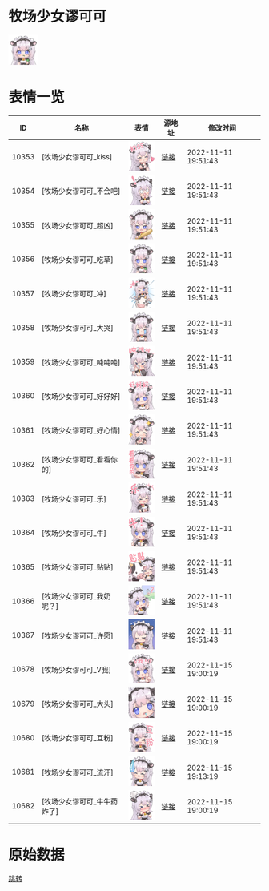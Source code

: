 # 牧场少女谬可可

<img src="./cover.png" height="60" alt="cover" />

# 表情一览

|ID|名称|表情|源地址|修改时间|
|----|----|----|----|----|
|10353|[牧场少女谬可可_kiss]|<img src="./pic/010353_%5B牧场少女谬可可_kiss%5D.png" height="60" alt="kiss"/>|[链接](https://i0.hdslb.com/bfs/emote/5e1b6eb4302c9a277aa542738dfef86fb96b5c63.png)|2022-11-11 19:51:43|
|10354|[牧场少女谬可可_不会吧]|<img src="./pic/010354_%5B牧场少女谬可可_不会吧%5D.png" height="60" alt="不会吧"/>|[链接](https://i0.hdslb.com/bfs/emote/5f394754d2580c233d3f5f3fed8dc1b2e16d17b1.png)|2022-11-11 19:51:43|
|10355|[牧场少女谬可可_超凶]|<img src="./pic/010355_%5B牧场少女谬可可_超凶%5D.png" height="60" alt="超凶"/>|[链接](https://i0.hdslb.com/bfs/emote/8dd0adc996e9805ee60bd12746156a43df73089e.png)|2022-11-11 19:51:43|
|10356|[牧场少女谬可可_吃草]|<img src="./pic/010356_%5B牧场少女谬可可_吃草%5D.png" height="60" alt="吃草"/>|[链接](https://i0.hdslb.com/bfs/emote/9f36499ba8cf522370f312dedd2e6d7b4ed49fab.png)|2022-11-11 19:51:43|
|10357|[牧场少女谬可可_冲]|<img src="./pic/010357_%5B牧场少女谬可可_冲%5D.png" height="60" alt="冲"/>|[链接](https://i0.hdslb.com/bfs/emote/881c62aebc053b16e5141af5eec503ac011fe1af.png)|2022-11-11 19:51:43|
|10358|[牧场少女谬可可_大哭]|<img src="./pic/010358_%5B牧场少女谬可可_大哭%5D.png" height="60" alt="大哭"/>|[链接](https://i0.hdslb.com/bfs/emote/42c4a9303c974e7d89c5ebe56bee71219337f2a8.png)|2022-11-11 19:51:43|
|10359|[牧场少女谬可可_吨吨吨]|<img src="./pic/010359_%5B牧场少女谬可可_吨吨吨%5D.png" height="60" alt="吨吨吨"/>|[链接](https://i0.hdslb.com/bfs/emote/a256698d4dc2d284df2b680bdc0a016632d49708.png)|2022-11-11 19:51:43|
|10360|[牧场少女谬可可_好好好]|<img src="./pic/010360_%5B牧场少女谬可可_好好好%5D.png" height="60" alt="好好好"/>|[链接](https://i0.hdslb.com/bfs/emote/3d57ff1fda19d86b35b1376e97c078ebeeea77ce.png)|2022-11-11 19:51:43|
|10361|[牧场少女谬可可_好心情]|<img src="./pic/010361_%5B牧场少女谬可可_好心情%5D.png" height="60" alt="好心情"/>|[链接](https://i0.hdslb.com/bfs/emote/37e1288a0baa2088c2aab73678e49be59a3697f0.png)|2022-11-11 19:51:43|
|10362|[牧场少女谬可可_看看你的]|<img src="./pic/010362_%5B牧场少女谬可可_看看你的%5D.png" height="60" alt="看看你的"/>|[链接](https://i0.hdslb.com/bfs/emote/49e4d173dad42a0005b9674859b457bcedab1eb2.png)|2022-11-11 19:51:43|
|10363|[牧场少女谬可可_乐]|<img src="./pic/010363_%5B牧场少女谬可可_乐%5D.png" height="60" alt="乐"/>|[链接](https://i0.hdslb.com/bfs/emote/65988bbb20a957430ad64f6e54fa893a3b90c13b.png)|2022-11-11 19:51:43|
|10364|[牧场少女谬可可_牛]|<img src="./pic/010364_%5B牧场少女谬可可_牛%5D.png" height="60" alt="牛"/>|[链接](https://i0.hdslb.com/bfs/emote/66769fa5480ba87395886a0cc31d1b1c24816926.png)|2022-11-11 19:51:43|
|10365|[牧场少女谬可可_贴贴]|<img src="./pic/010365_%5B牧场少女谬可可_贴贴%5D.png" height="60" alt="贴贴"/>|[链接](https://i0.hdslb.com/bfs/emote/8a16f57e911b76c1074863a11dd920f64e33f842.png)|2022-11-11 19:51:43|
|10366|[牧场少女谬可可_我奶呢？]|<img src="./pic/010366_%5B牧场少女谬可可_我奶呢？%5D.png" height="60" alt="我奶呢？"/>|[链接](https://i0.hdslb.com/bfs/emote/afa92a749c4dab4a0d1446c96c7eb7c8b26315a6.png)|2022-11-11 19:51:43|
|10367|[牧场少女谬可可_许愿]|<img src="./pic/010367_%5B牧场少女谬可可_许愿%5D.png" height="60" alt="许愿"/>|[链接](https://i0.hdslb.com/bfs/emote/0a8c50cc7f8fefbcc958e69fec6e3b8ec6c2629d.png)|2022-11-11 19:51:43|
|10678|[牧场少女谬可可_V我]|<img src="./pic/010678_%5B牧场少女谬可可_V我%5D.png" height="60" alt="V我"/>|[链接](http://i0.hdslb.com/bfs/emote/1336fdccdf14e28c6e21f3cf75834737f5710afd.png)|2022-11-15 19:00:19|
|10679|[牧场少女谬可可_大头]|<img src="./pic/010679_%5B牧场少女谬可可_大头%5D.png" height="60" alt="大头"/>|[链接](http://i0.hdslb.com/bfs/emote/917700c6edc459a23315777e2c5f3da24c64272d.png)|2022-11-15 19:00:19|
|10680|[牧场少女谬可可_互粉]|<img src="./pic/010680_%5B牧场少女谬可可_互粉%5D.png" height="60" alt="互粉"/>|[链接](http://i0.hdslb.com/bfs/emote/93b9a0d4943d91a87e4ae9927d6337200e3d01e3.png)|2022-11-15 19:00:19|
|10681|[牧场少女谬可可_流汗]|<img src="./pic/010681_%5B牧场少女谬可可_流汗%5D.png" height="60" alt="流汗"/>|[链接](http://i0.hdslb.com/bfs/emote/7dbed829f824911c70a9414fa8f519ee4db7d1ef.png)|2022-11-15 19:13:19|
|10682|[牧场少女谬可可_牛牛药炸了]|<img src="./pic/010682_%5B牧场少女谬可可_牛牛药炸了%5D.png" height="60" alt="牛牛药炸了"/>|[链接](http://i0.hdslb.com/bfs/emote/f200968a548d93a9ded57f7f07335a755056f605.png)|2022-11-15 19:00:19|

# 原始数据

[跳转](./raw.json)

